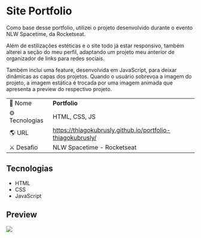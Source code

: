 # Site Portfolio

<p>Como base desse portfolio, utilizei o projeto desenvolvido durante o evento NLW Spacetime, da Rocketseat.</p>

<p>Além de estilizações estéticas e o site todo já estar responsivo, também alterei a seção do meu perfil, adaptando um projeto meu anterior de organizador de links para redes sociais.</p>

<p>Também inclui uma feature, desenvolvida em JavaScript, para deixar dinâmicas as capas dos projetos. Quando o usuário sobrevoa a imagem do projeto, a imagem estática é trocada por uma imagem animada que apresenta a preview do respectivo projeto.


|||
| -------------  | --- |
| :bookmark: Nome        | **Portfolio**
| :gear: Tecnologias | HTML, CSS, JS
| :earth_americas: URL         | https://thiagokubrusly.github.io/portfolio-thiagokubrusly/
| :crossed_swords: Desafio     | NLW Spacetime - Rocketseat

## Tecnologias

- HTML
- CSS 
- JavaScript

## Preview

![](https://github.com/thiagokubrusly/portfolio-thiagokubrusly/blob/main/assets/imgAnimada-portfolio.gif?raw=true)
